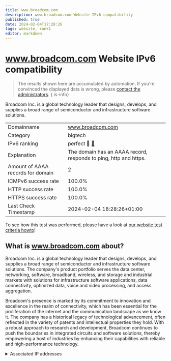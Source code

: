 ```yaml
---
title: www.broadcom.com
description: www.broadcom.com Website IPv6 compatibility
published: true
date: 2024-02-04T17:28:26
tags: website, rank1
editor: markdown
---
```


# www.broadcom.com Website IPv6 compatibility

> The results shown here are accumulated by automation. If you're convinced the displayed data is wrong, please [contact the administrators](/howto/chat). 
{.is-info}

Broadcom Inc. is a global technology leader that designs, develops, and supplies a broad range of semiconductor and infrastructure software solutions.


|   |   |
| - | - |
| Domainname | www.broadcom.com
| Category | bigtech |
| IPv6 ranking | perfect :1st_place_medal: [🔗](/howto/ranking) |
| Explanation | The domain has an AAAA record, responds to ping, http and https. |
| Amount of AAAA records for domain | 2 |
| ICMPv6 success rate | 100.0%|
| HTTP success rate | 100.0% |
| HTTPS success rate | 100.0% |
| Last Check Timestamp | 2024-02-04 18:28:26+01:00 |

To see how this test was performed, please have a look at [our website test criteria howto](/howto/testcriteria/website)!


## What is www.broadcom.com about?
Broadcom Inc. is a global technology leader that designs, develops, and supplies a broad range of semiconductor and infrastructure software solutions. The company's product portfolio serves the data center, networking, software, broadband, wireless, and storage and industrial markets with solutions for infrastructure software applications, data connectivity, optimized data, voice and video processing, and access aggregation.

Broadcom's presence is marked by its commitment to innovation and excellence in the realm of connectivity, which has been essential for the proliferation of the internet and the communication landscape as we know it. The company has a historical legacy of technological advancement, often reflected in the variety of patents and intellectual properties they hold. With a robust approach to research and development, Broadcom continues to push the boundaries in integrated circuits and software solutions, thereby empowering a host of industries by enhancing their capabilities with reliable and high-performance technology.



<details>
<summary>Associated IP addresses</summary>

2606:4700:4400::6812:2096

2606:4700:4400::ac40:9b6a

</details>
